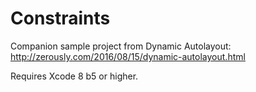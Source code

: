 # Constraints

Companion sample project from Dynamic Autolayout:  
http://zerously.com/2016/08/15/dynamic-autolayout.html


Requires Xcode 8 b5 or higher.
